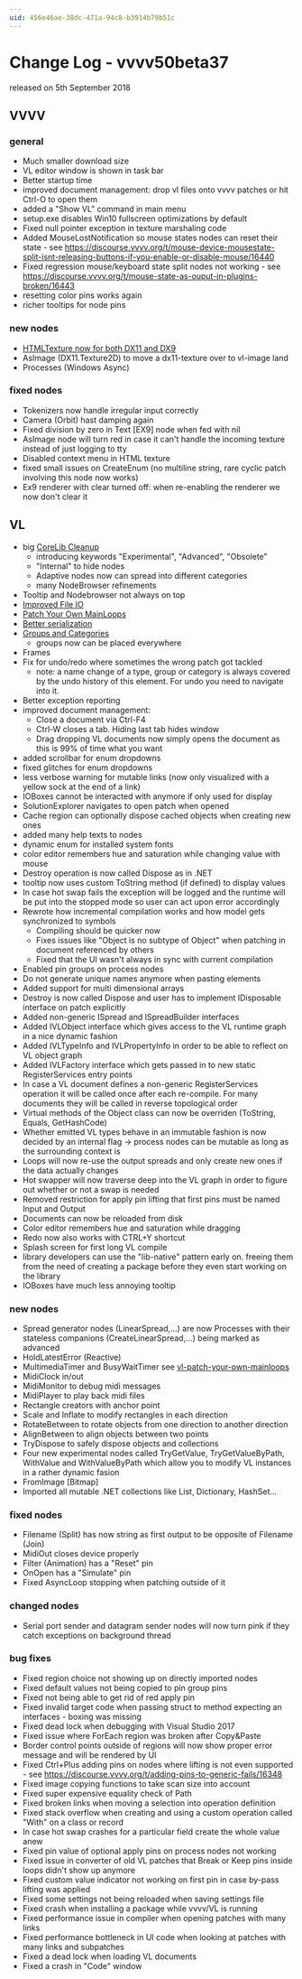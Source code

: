 ```yaml
---
uid: 456e46ae-38dc-471a-94c8-b3914b79b51c
---
```


# Change Log - vvvv50beta37
released on 5th September 2018  

## VVVV
### general
* Much smaller download size  
* VL editor window is shown in task bar  
* Better startup time  
* improved document management: drop vl files onto vvvv patches or hit Ctrl-O to open them  
* added a "Show VL" command in main menu  
* setup.exe disables Win10 fullscreen optimizations by default  
* Fixed null pointer exception in texture marshaling code  
* Added MouseLostNotification so mouse states nodes can reset their state - see https://discourse.vvvv.org/t/mouse-device-mousestate-split-isnt-releasing-buttons-if-you-enable-or-disable-mouse/16440  
* Fixed regression mouse/keyboard state split nodes not working  - see https://discourse.vvvv.org/t/mouse-state-as-ouput-in-plugins-broken/16443  
* resetting color pins works again  
* richer tooltips for node pins  

### new nodes
* <a href="https://vvvv.org/blog/htmltexture-now-for-dx11-and-more" class="extURL blog" target="_blank">HTMLTexture now for both DX11 and DX9</a>  
* AsImage (DX11.Texture2D) to move a dx11-texture over to vl-image land  
* Processes (Windows Async)  

### fixed nodes
* Tokenizers now handle irregular input correctly  
* Camera (Orbit) hast damping again  
* Fixed division by zero in Text [EX9] node when fed with nil  
* AsImage node will turn red in case it can't handle the incoming texture instead of just logging to tty  
* Disabled context menu in HTML texture  
* fixed small issues on CreateEnum (no multiline string, rare cyclic patch involving this node now works)  
* Ex9 renderer with clear turned off: when re-enabling the renderer we now don't clear it  

## VL
* big <a href="https://vvvv.org/blog/vl-corelib-cleanup" class="extURL blog" target="_blank">CoreLib Cleanup</a>   
  * introducing keywords "Experimental", "Advanced", "Obsolete"  
  * "Internal" to hide nodes  
  * Adaptive nodes now can spread into different categories  
  * many NodeBrowser refinements  
* Tooltip and Nodebrowser not always on top  
* <a href="https://vvvv.org/blog/vl-improved-file-io" class="extURL blog" target="_blank">Improved File IO</a>  
* <a href="https://vvvv.org/blog/vl-patch-your-own-mainloops" class="extURL blog" target="_blank">Patch Your Own MainLoops</a>  
* <a href="https://vvvv.org/blog/vl-serialization" class="extURL blog" target="_blank">Better serialization</a>  
* <a href="https://vvvv.org/blog/vl-groups-and-categories" class="extURL blog" target="_blank">Groups and Categories</a>  
  * groups now can be placed everywhere  
* Frames  
* Fix for undo/redo where sometimes the wrong patch got tackled  
  * note: a name change of a type, group or category is always covered by the undo history of this element. For undo you need to navigate into it.  
* Better exception reporting  
* improved document management:   
  * Close a document via Ctrl-F4  
  * Ctrl-W closes a tab. Hiding last tab hides window  
  * Drag dropping VL documents now simply opens the document as this is 99% of time what you want  
* added scrollbar for enum dropdowns  
* fixed glitches for enum dropdowns  
* less verbose warning for mutable links (now only visualized with a yellow sock at the end of a link)  
* IOBoxes cannot be interacted with anymore if only used for display  
* SolutionExplorer navigates to open patch when opened  
* Cache region can optionally dispose cached objects when creating new ones  
* added many help texts to nodes  
* dynamic enum for installed system fonts  
* color editor remembers hue and saturation while changing value with mouse  
* Destroy operation is now called Dispose as in .NET  
* tooltip now uses custom ToString method (if defined) to display values  
* In case hot swap fails the exception will be logged and the runtime will be put into the stopped mode so user can act upon error accordingly   
* Rewrote how incremental compilation works and how model gets synchronized to symbols  
  * Compiling should be quicker now  
  * Fixes issues like "Object is no subtype of Object" when patching in document referenced by others   
  * Fixed that the UI wasn't always in sync with current compilation  
* Enabled pin groups on process nodes   
* Do not generate unique names anymore when pasting elements   
* Added support for multi dimensional arrays   
* Destroy is now called Dispose and user has to implement IDisposable interface on patch explicitly  
* Added non-generic ISpread and ISpreadBuilder interfaces  
* Added IVLObject interface which gives access to the VL runtime graph in a nice dynamic fashion  
* Added IVLTypeInfo and IVLPropertyInfo in order to be able to reflect on VL object graph   
* Added IVLFactory interface which gets passed in to new static RegisterServices entry points  
* In case a VL document defines a non-generic RegisterServices operation it will be called once after each re-compile. For many documents they will be called in reverse topological order  
* Virtual methods of the Object class can now be overriden (ToString, Equals, GetHashCode)  
* Whether emitted VL types behave in an immutable fashion is now decided by an internal flag -> process nodes can be mutable as long as the surrounding context is  
* Loops will now re-use the output spreads and only create new ones if the data actually changes   
* Hot swapper will now traverse deep into the VL graph in order to figure out whether or not a swap is needed   
* Removed restriction for apply pin lifting that first pins must be named Input and Output   
* Documents can now be reloaded from disk  
* Color editor remembers hue and saturation while dragging  
* Redo now also works with CTRL+Y shortcut  
* Splash screen for first long VL compile  
* library developers can use the "lib-native" pattern early on. freeing them from the need of creating a package before they even start working on the library  
* IOBoxes have much less annoying tooltip  

### new nodes
* Spread generator nodes (LinearSpread,...) are now Processes with their stateless companions (CreateLinearSpread,...) being marked as advanced  
* HoldLatestError (Reactive)  
* MultimediaTimer and BusyWaitTimer see <a href="https://vvvv.org/blog/vl-patch-your-own-mainloops" class="extURL blog" target="_blank">vl-patch-your-own-mainloops</a>  
* MidiClock in/out  
* MidiMonitor to debug midi messages  
* MidiPlayer to play back midi files  
* Rectangle creators with anchor point  
* Scale and Inflate to modify rectangles in each direction  
* RotateBetween to rotate objects from one direction to another direction  
* AlignBetween to align objects between two points  
* TryDispose to safely dispose objects and collections  
* Four new experimental nodes called TryGetValue, TryGetValueByPath, WithValue and WithValueByPath which allow you to modify VL instances in a rather dynamic fasion  
* FromImage [Bitmap]  
* Imported all mutable .NET collections like List, Dictionary, HashSet...  

### fixed nodes
* Filename (Split) has now string as first output to be opposite of Filename (Join)  
* MidiOut closes device properly  
* Filter (Animation) has a "Reset" pin  
* OnOpen has a "Simulate" pin  
* Fixed AsyncLoop stopping when patching outside of it   

### changed nodes
* Serial port sender and datagram sender nodes will now turn pink if they catch exceptions on background thread  

### bug fixes
* Fixed region choice not showing up on directly imported nodes   
* Fixed default values not being copied to pin group pins   
* Fixed not being able to get rid of red apply pin   
* Fixed invalid target code when passing struct to method expecting an interfaces - boxing was missing  
* Fixed dead lock when debugging with Visual Studio 2017  
* Fixed issue where ForEach region was broken after Copy&Paste  
* Border control points outside of regions will now show proper error message and will be rendered by UI  
* Fixed Ctrl+Plus adding pins on nodes where lifting is not even supported - see https://discourse.vvvv.org/t/adding-pins-to-generic-fails/16348  
* Fixed image copying functions to take scan size into account  
* Fixed super expensive equality check of Path  
* Fixed broken links when moving a selection into operation definition   
* Fixed stack overflow when creating and using a custom operation called "With" on a class or record   
* In case hot swap crashes for a particular field create the whole value anew  
* Fixed pin value of optional apply pins on process nodes not working  
* Fixed issue in converter of old VL patches that Break or Keep pins inside loops didn't show up anymore  
* Fixed custom value indicator not working on first pin in case by-pass lifting was applied  
* Fixed some settings not being reloaded when saving settings file   
* Fixed crash when installing a package while vvvv/VL is running   
* Fixed performance issue in compiler when opening patches with many links  
* Fixed performance bottleneck in UI code when looking at patches with many links and subpatches  
* Fixed a dead lock when loading VL documents  
* Fixed a crash in "Code" window 